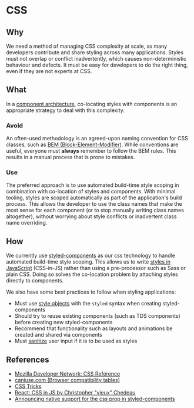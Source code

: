 # CSS

## Why

We need a method of managing CSS complexity at scale, as many developers contribute and share styling across many applications. Styles must not overlap or conflict inadvertently, which causes non-deterministic behaviour and defects. It must be easy for developers to do the right thing, even if they are not experts at CSS.

## What

In a [component architecture](./react.md), co-locating styles with components is an appropriate strategy to deal with this complexity.

### Avoid

An often-used methodology is an agreed-upon naming convention for CSS classes, such as [BEM (Block-Element-Modifier)](http://getbem.com/). While conventions are useful, everyone must **always** remember to follow the BEM rules. This results in a manual process that is prone to mistakes.

### Use

The preferred approach is to use automated build-time style scoping in combination with co-location of styles and components. With minimal tooling, styles are scoped automatically as part of the application's build process. This allows the developer to use the class names that make the most sense for each component (or to stop manually writing class names altogether), without worrying about style conflicts or inadvertent class name overriding.

## How

We currently use [styled-components](https://www.styled-components.com/) as our css technology to handle automated build-time style scoping. This allows us to write [styles in JavaScript](https://medium.com/seek-blog/a-unified-styling-language-d0c208de2660) (CSS-in-JS) rather than using a pre-processor such as Sass or plain CSS. Doing so solves the co-location problem by attaching styles directly to components.

We also have some best practices to follow when styling applications:

- Must use [style objects](https://www.styled-components.com/docs/advanced#style-objects) with the `styled` syntax when creating styled-components
- Should try to reuse existing components (such as TDS components) before creating new styled-components
- Recommend that functionality such as layouts and animations be created and shared via components
- Must [sanitize](https://www.styled-components.com/docs/advanced#security) user input if it is to be used as styles

## References

- [Mozilla Developer Network: CSS Reference](https://developer.mozilla.org/en-US/docs/Web/CSS/Reference)
- [caniuse.com (Browser compatibility tables)](http://caniuse.com/)
- [CSS Tricks](https://css-tricks.com/)
- [React: CSS in JS by Christopher "vjeux" Chedeau](http://blog.vjeux.com/2014/javascript/react-css-in-js-nationjs.html)
- [Announcing native support for the css prop in styled-components](https://medium.com/styled-components/announcing-native-support-for-the-css-prop-in-styled-components-245ca5252feb)
